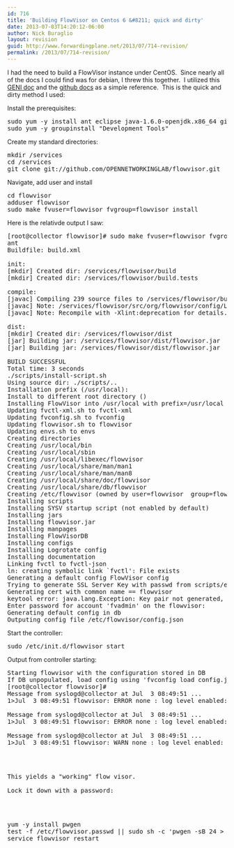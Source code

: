 ```yaml
---
id: 716
title: 'Building FlowVisor on Centos 6 &#8211; quick and dirty'
date: 2013-07-03T14:20:12-06:00
author: Nick Buraglio
layout: revision
guid: http://www.forwardingplane.net/2013/07/714-revision/
permalink: /2013/07/714-revision/
---
```

I had the need to build a FlowVisor instance under CentOS.  Since nearly all of the docs I could find was for debian, I threw this together.  I utilized this <a href="http://groups.geni.net/geni/wiki/FlowVisor" target="_blank">GENI doc</a> and the <a href="https://github.com/OPENNETWORKINGLAB/flowvisor/wiki/Installation-from-Source" target="_blank">github docs</a> as a simple reference.  This is the quick and dirty method I used:

Install the prerequisites:

<pre>sudo yum -y install ant eclipse java-1.6.0-openjdk.x86_64 git
sudo yum -y groupinstall "Development Tools"</pre>

Create my standard directories:

<pre>mkdir /services
cd /services
git clone git://github.com/OPENNETWORKINGLAB/flowvisor.git</pre>

Navigate, add user and install

<pre>cd flowvisor
adduser flowvisor
sudo make fvuser=flowvisor fvgroup=flowvisor install</pre>

Here is the relativde output I saw:

<pre>[root@collector flowvisor]# sudo make fvuser=flowvisor fvgroup=flowvisor install
ant
Buildfile: build.xml

init:
[mkdir] Created dir: /services/flowvisor/build
[mkdir] Created dir: /services/flowvisor/build.tests

compile:
[javac] Compiling 239 source files to /services/flowvisor/build
[javac] Note: /services/flowvisor/src/org/flowvisor/config/LoadConfig.java uses or overrides a deprecated API.
[javac] Note: Recompile with -Xlint:deprecation for details.

dist:
[mkdir] Created dir: /services/flowvisor/dist
[jar] Building jar: /services/flowvisor/dist/flowvisor.jar
[jar] Building jar: /services/flowvisor/dist/flowvisor.jar

BUILD SUCCESSFUL
Total time: 3 seconds
./scripts/install-script.sh
Using source dir: ./scripts/..
Installation prefix (/usr/local):
Install to different root directory ()
Installing FlowVisor into /usr/local with prefix=/usr/local as user/group flowvisor:flowvisor
Updating fvctl-xml.sh to fvctl-xml
Updating fvconfig.sh to fvconfig
Updating flowvisor.sh to flowvisor
Updating envs.sh to envs
Creating directories
Creating /usr/local/bin
Creating /usr/local/sbin
Creating /usr/local/libexec/flowvisor
Creating /usr/local/share/man/man1
Creating /usr/local/share/man/man8
Creating /usr/local/share/doc/flowvisor
Creating /usr/local/share/db/flowvisor
Creating /etc/flowvisor (owned by user=flowvisor  group=flowvisor)
Installing scripts
Installing SYSV startup script (not enabled by default)
Installing jars
Installing flowvisor.jar
Installing manpages
Installing FlowVisorDB
Installing configs
Installing Logrotate config
Installing documentation
Linking fvctl to fvctl-json
ln: creating symbolic link `fvctl': File exists
Generating a default config FlowVisor config
Trying to generate SSL Server Key with passwd from scripts/envs.sh
Generating cert with common name == flowvisor
keytool error: java.lang.Exception: Key pair not generated, alias &lt;mykey&gt; already exists
Enter password for account 'fvadmin' on the flowvisor:
Generating default config in db
Outputing config file /etc/flowvisor/config.json
</pre>

Start the controller:

<pre>sudo /etc/init.d/flowvisor start</pre>

Output from controller starting:

<pre>Starting flowvisor with the configuration stored in DB
If DB unpopulated, load config using 'fvconfig load config.json'
[root@collector flowvisor]#
Message from syslogd@collector at Jul  3 08:49:51 ...
1>Jul  3 08:49:51 flowvisor: ERROR none : log level enabled: CRIT

Message from syslogd@collector at Jul  3 08:49:51 ...
1>Jul  3 08:49:51 flowvisor: ERROR none : log level enabled: ALERT

Message from syslogd@collector at Jul  3 08:49:51 ...
1>Jul  3 08:49:51 flowvisor: WARN none : log level enabled: WARN


<pre>

This yields a "working" flow visor.

Lock it down with a password:



<pre>yum -y install pwgen
test -f /etc/flowvisor.passwd || sudo sh -c 'pwgen -sB 24 &gt; /etc/flowvisor.passwd'
service flowvisor restart</pre>